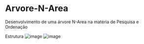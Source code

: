 # Arvore-N-Area
Desenvolvimento de uma árvore N-Area na matéria de Pesquisa e Ordenação

Estrutura
![image](https://github.com/barretowski/Arvore-N-Area/assets/69700545/b0ceb344-77f1-417e-b223-5417724c4dd2)
![image](https://github.com/barretowski/Arvore-N-Area/assets/69700545/e3d47bed-276a-4d48-ae86-dc4591c19fa4)
